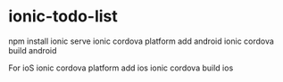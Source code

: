 # ionic-todo-list

npm install
ionic serve
ionic cordova platform add android
ionic cordova build android

For ioS
ionic cordova platform add ios
ionic cordova build ios

